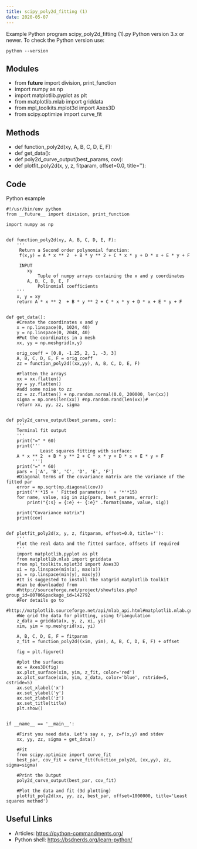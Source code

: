 ```yaml
---
title: scipy_poly2d_fitting (1)
date: 2020-05-07
---
```

Example Python program scipy_poly2d_fitting (1).py
Python version 3.x or newer.
To check the Python version use:

    python --version

## Modules

* from __future__ import division, print_function
* import numpy as np
* import matplotlib.pyplot as plt
* from matplotlib.mlab import griddata
* from mpl_toolkits.mplot3d import Axes3D
* from scipy.optimize import curve_fit

## Methods

* def function_poly2d(xy, A, B, C, D, E, F):
* def get_data():
* def poly2d_curve_output(best_params, cov):
* def plotfit_poly2d(x, y, z, fitparam, offset=0.0, title=''):

## Code

Python example

    #!/usr/bin/env python
    from __future__ import division, print_function
    
    import numpy as np
    
    
    def function_poly2d(xy, A, B, C, D, E, F):
        '''
         Return a Second order polynomial function:
         f(x,y) = A * x ** 2  + B * y ** 2 + C * x * y + D * x + E * y + F
         
         INPUT
            xy
                Tuple of numpy arrays containing the x and y coordinates
            A, B, C, D, E, F
                Polinomial coefficients
        '''
        x, y = xy
        return A * x ** 2  + B * y ** 2 + C * x * y + D * x + E * y + F
        
    
    def get_data():
        #Create the coordinates x and y
        x = np.linspace(0, 1024, 40)
        y = np.linspace(0, 2048, 40)
        #Put the coordinates in a mesh
        xx, yy = np.meshgrid(x,y)  
                                                              
        orig_coeff = [0.8, -1.25, 2, 1, -3, 3]
        A, B, C, D, E, F = orig_coeff
        zz = function_poly2d((xx,yy), A, B, C, D, E, F) 
       
        #Flatten the arrays
        xx = xx.flatten()
        yy = yy.flatten()
        #add some noise to zz
        zz = zz.flatten() + np.random.normal(0.0, 200000, len(xx))
        sigma = np.ones(len(xx)) #np.random.rand(len(xx))#
        return xx, yy, zz, sigma
    
        
    def poly2d_curve_output(best_params, cov):
        '''
        Terminal fit output
        '''
        print("=" * 60)
        print('''
                 Least squares fitting with surface:
        A * x ** 2  + B * y ** 2 + C * x * y + D * x + E * y + F
              ''')
        print("=" * 60)
        pars = ['A', 'B', 'C', 'D', 'E', 'F']
        #Diagonal terms of the covariance matrix are the variance of the fitted par   
        error = np.sqrt(np.diagonal(cov))
        print('*'*15 + ' Fitted parameters ' + '*'*15)
        for name, value, sig in zip(pars, best_params, error):
            print("{:s} = {:e} +- {:e}" .format(name, value, sig))
            
        print("Covariance matrix")
        print(cov)
        
            
    def plotfit_poly2d(x, y, z, fitparam, offset=0.0, title=''):
        '''
        Plot the real data and the fitted surface, offsets if required
        '''
        import matplotlib.pyplot as plt
        from matplotlib.mlab import griddata
        from mpl_toolkits.mplot3d import Axes3D
        xi = np.linspace(min(x), max(x))
        yi = np.linspace(min(y), max(y))
        #It is suggested to install the natgrid matplotlib toolkit
        #can be downloaded from 
        #http://sourceforge.net/project/showfiles.php?group_id=80706&package_id=142792
        #For details go to    
        #http://matplotlib.sourceforge.net/api/mlab_api.html#matplotlib.mlab.griddata
        #We grid the data for plotting, using triangulation 
        z_data = griddata(x, y, z, xi, yi)
        xim, yim = np.meshgrid(xi, yi)
        
        A, B, C, D, E, F = fitparam
        z_fit = function_poly2d((xim, yim), A, B, C, D, E, F) + offset
       
        fig = plt.figure()
        
        #plot the surfaces
        ax = Axes3D(fig)
        ax.plot_surface(xim, yim, z_fit, color='red')   
        ax.plot_surface(xim, yim, z_data, color='blue', rstride=5, cstride=5) 
        ax.set_xlabel('x')
        ax.set_ylabel('y')
        ax.set_zlabel('z')
        ax.set_title(title)
        plt.show()  
    
    
    if __name__ == '__main__':
        
        #First you need data. Let's say x, y, z=f(x,y) and stdev
        xx, yy, zz, sigma = get_data()
        
        #Fit     
        from scipy.optimize import curve_fit
        best_par, cov_fit = curve_fit(function_poly2d, (xx,yy), zz, sigma=sigma)
        
        #Print the Output
        poly2d_curve_output(best_par, cov_fit)
        
        #Plot the data and fit (3d plotting)
        plotfit_poly2d(xx, yy, zz, best_par, offset=1000000, title='Least squares method')

## Useful Links

- Articles: https://python-commandments.org/
- Python shell: https://bsdnerds.org/learn-python/
